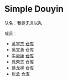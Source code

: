 # Simple Douyin

队名：我竟无言以队

成员：
- [黄宇杰](https://github.com/Huang-Yujie) [仓库](https://github.com/Huang-Yujie/simple-douyin)
- 吴宣勇 仓库
- [牛豪康](https://github.com/niuhaokang) [仓库](https://github.com/niuhaokang/simple-douyin)
- 晁荣志 仓库
- 蔡龙祥 仓库
- 张孟 仓库